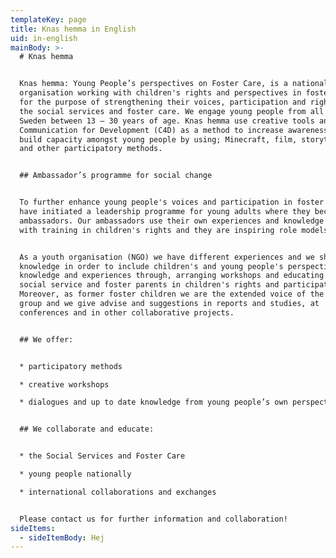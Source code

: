 ```yaml
---
templateKey: page
title: Knas hemma in English
uid: in-english
mainBody: >-
  # Knas hemma


  Knas hemma: Young People’s perspectives on Foster Care, is a national youth
  organisation working with children's rights and perspectives in foster care
  for the purpose of strengthening their voices, participation and rights within
  the social services and foster care. We engage young people from all over
  Sweden between 13 – 30 years of age. Knas hemma use creative tools and
  Communication for Development (C4D) as a method to increase awareness and to
  build capacity amongst young people by using; Minecraft, film, storytelling
  and other participatory methods. 


  ## Ambassador’s programme for social change


  To further enhance young people's voices and participation in foster care, we
  have initiated a leadership programme for young adults where they become our
  ambassadors. Our ambassadors use their own experiences and knowledge together
  with training in children's rights and they are inspiring role models.


  As a youth organisation (NGO) we have different experiences and we share this
  knowledge in order to include children's and young people's perspectives,
  knowledge and experiences through, arranging workshops and educating the
  social service and foster parents in children's rights and participation.
  Moreover, as former foster children we are the extended voice of the target
  group and we give advise and suggestions in reports and studies, at
  conferences and in other collaborative projects.


  ## We offer:


  * participatory methods

  * creative workshops

  * dialogues and up to date knowledge from young people’s own perspectives


  ## We collaborate and educate:


  * the Social Services and Foster Care 

  * young people nationally 

  * international collaborations and exchanges 


  Please contact us for further information and collaboration!
sideItems:
  - sideItemBody: Hej
---
```


